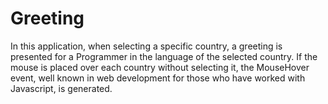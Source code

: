 # Greeting
In this application, when selecting a specific country, a greeting is presented for a Programmer in the language of the selected country. If the mouse is placed over each country without selecting it, the MouseHover event, well known in web development for those who have worked with Javascript, is generated. 
